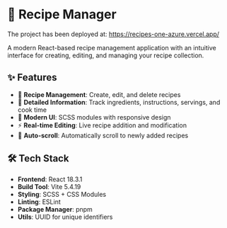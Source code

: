 # 🍳 Recipe Manager

The project has been deployed at: https://recipes-one-azure.vercel.app/

A modern React-based recipe management application with an intuitive interface for creating, editing, and managing your recipe collection.

## ✨ Features

- 📝 **Recipe Management**: Create, edit, and delete recipes
- 🥘 **Detailed Information**: Track ingredients, instructions, servings, and cook time
- 🎨 **Modern UI**: SCSS modules with responsive design
- ⚡ **Real-time Editing**: Live recipe addition and modification
- 🔄 **Auto-scroll**: Automatically scroll to newly added recipes

## 🛠️ Tech Stack

- **Frontend**: React 18.3.1
- **Build Tool**: Vite 5.4.19
- **Styling**: SCSS + CSS Modules
- **Linting**: ESLint
- **Package Manager**: pnpm
- **Utils**: UUID for unique identifiers
